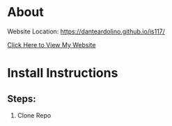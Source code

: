 # About
Website Location: https://danteardolino.github.io/is117/

[Click Here to View My Website](https://danteardolino.github.io/is117/)
# Install Instructions
## Steps:
1. Clone Repo